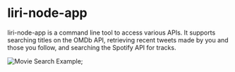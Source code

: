 # liri-node-app

liri-node-app is a command line tool to access various APIs. It supports searching titles on the OMDb API, retrieving recent tweets made by you and those you follow, and searching the Spotify API for tracks.

![Movie Search Example]('./screenshots/example1.png');
